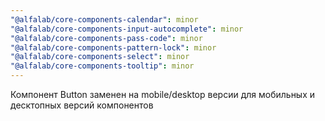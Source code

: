 ```yaml
---
"@alfalab/core-components-calendar": minor
"@alfalab/core-components-input-autocomplete": minor
"@alfalab/core-components-pass-code": minor
"@alfalab/core-components-pattern-lock": minor
"@alfalab/core-components-select": minor
"@alfalab/core-components-tooltip": minor
---
```


Компонент Button заменен на mobile/desktop версии для мобильных и десктопных версий компонентов
